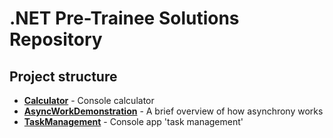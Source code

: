 # .NET Pre-Trainee Solutions Repository

## Project structure

- **[Calculator](./1%20-%20Calculator/)** - Console calculator
- **[AsyncWorkDemonstration](./2%20-%20AsyncWorkDemonstration/)** - A brief overview of how asynchrony works  
- **[TaskManagement](./3%20-%TaskManagement/)** - Console app 'task management' 

